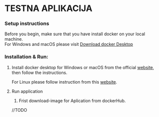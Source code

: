 # TESTNA APLIKACIJA


### Setup instructions

Before you begin, make sure that you have install docker on your local machine.  
	 For Windows and macOS please visit [Download docker Desktop](https://www.docker.com/products/docker-desktop/)


### Installation & Run: 
 
 1. Install docker desktop for Windows or macOS from the official [website](https://docs.docker.com/desktop/setup/install/windows-install/), then follow the instructions.
 
	For Linux please follow instruction from this  [website](https://docs.docker.com/engine/install/).

 2. Run application
	
	1.	Frist download-image for Aplication from dockerHub. 
		
	   //TODO


